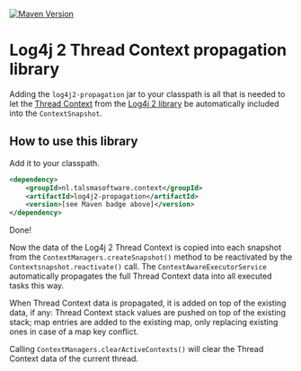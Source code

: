 [![Maven Version][maven-img]][maven] 

# Log4j 2 Thread Context propagation library

Adding the `log4j2-propagation` jar to your classpath
is all that is needed to let the [Thread Context][thread-context] 
from the [Log4j 2 library][log4j2] be automatically included into
the `ContextSnapshot`.

## How to use this library

Add it to your classpath. 
```xml
<dependency>
    <groupId>nl.talsmasoftware.context</groupId>
    <artifactId>log4j2-propagation</artifactId>
    <version>[see Maven badge above]</version>
</dependency>
```

Done!

Now the data of the Log4j 2 Thread Context is copied into each snapshot 
from the `ContextManagers.createSnapshot()` method
to be reactivated by the `Contextsnapshot.reactivate()` call.
The `ContextAwareExecutorService` automatically propagates the full
Thread Context data into all executed tasks this way.

When Thread Context data is propagated, it is added on top of the existing
data, if any: Thread Context stack values are pushed on top of the existing
stack; map entries are added to the existing map, only replacing existing
ones in case of a map key conflict.

Calling `ContextManagers.clearActiveContexts()` will clear the Thread Context
data of the current thread.

  [maven-img]: https://img.shields.io/maven-central/v/nl.talsmasoftware.context/log4j2-propagation
  [maven]: https://search.maven.org/artifact/nl.talsmasoftware.context/log4j2-propagation

  [log4j2]: https://logging.apache.org/log4j/2.x/index.html
  [thread-context]: https://logging.apache.org/log4j/2.x/manual/thread-context.html
